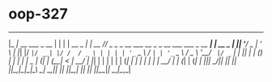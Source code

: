 # oop-327

  ___                   _   _            _        __                                                  _       
 |_ _|_ __ ___  _ __   | | | | __ _  ___| | __   /_/   _   _ _ __ ___   __ _   _ __ ___   ___ _ __ __| | __ _ 
  | || '__/ _ \| '_ \  | |_| |/ _` |/ __| |/ /  / _ \ | | | | '_ ` _ \ / _` | | '_ ` _ \ / _ \ '__/ _` |/ _` |
  | || | | (_) | | | | |  _  | (_| | (__|   <  |  __/ | |_| | | | | | | (_| | | | | | | |  __/ | | (_| | (_| |
 |___|_|  \___/|_| |_| |_| |_|\__,_|\___|_|\_\  \___|  \__,_|_| |_| |_|\__,_| |_| |_| |_|\___|_|  \__,_|\__,_|
